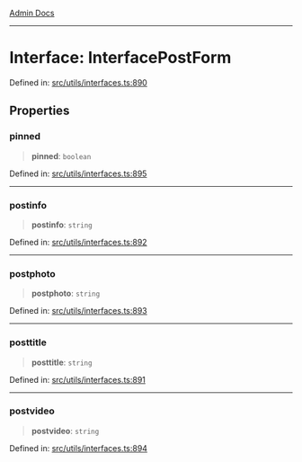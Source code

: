 [Admin Docs](/)

***

# Interface: InterfacePostForm

Defined in: [src/utils/interfaces.ts:890](https://github.com/PalisadoesFoundation/talawa-admin/blob/main/src/utils/interfaces.ts#L890)

## Properties

### pinned

> **pinned**: `boolean`

Defined in: [src/utils/interfaces.ts:895](https://github.com/PalisadoesFoundation/talawa-admin/blob/main/src/utils/interfaces.ts#L895)

***

### postinfo

> **postinfo**: `string`

Defined in: [src/utils/interfaces.ts:892](https://github.com/PalisadoesFoundation/talawa-admin/blob/main/src/utils/interfaces.ts#L892)

***

### postphoto

> **postphoto**: `string`

Defined in: [src/utils/interfaces.ts:893](https://github.com/PalisadoesFoundation/talawa-admin/blob/main/src/utils/interfaces.ts#L893)

***

### posttitle

> **posttitle**: `string`

Defined in: [src/utils/interfaces.ts:891](https://github.com/PalisadoesFoundation/talawa-admin/blob/main/src/utils/interfaces.ts#L891)

***

### postvideo

> **postvideo**: `string`

Defined in: [src/utils/interfaces.ts:894](https://github.com/PalisadoesFoundation/talawa-admin/blob/main/src/utils/interfaces.ts#L894)
